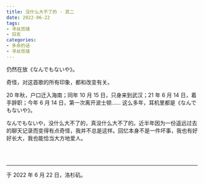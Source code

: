 ```yaml
---
title: 没什么大不了的 - 其二
date: 2022-06-22
tags:
- 寻丝觅缝
- 旧友
categories:
- 多余的话
- 寻丝觅缝
---
```


仍然在放《なんでもないや》。

奇怪，对这首歌的所有印象，都和改变有关。

20 年秋，户口迁入海南；同年 10 月 15 日，只身来到武汉；21 年 6 月 14 日，着手辞职；今年 6 月 14 日，第一次离开波士顿…… 这么多年，耳机里都是《なんでもないや》。

なんでもないや，没什么大不了的，真没什么大不了的。近半年因为一份遥远过去的聊天记录而变得有点奇怪，我并不总是这样。回忆本身不是一件坏事，我也有好好长大，我也能恰当大方地爱人。

<br>

<br>

------

于 2022 年  6 月 22 日，洛杉矶。
